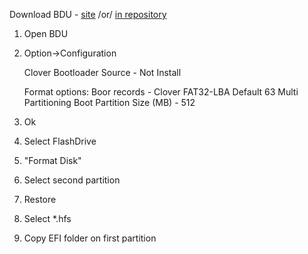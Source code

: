 Download BDU - [site](https://cvad-mac.narod.ru/index/bootdiskutility_exe/0-5) /or/ [in repository](/BootableUSB/)

1. Open BDU

2. Option->Configuration

	Clover Bootloader Source - Not Install

	Format options:
		Boor records - Clover
		FAT32-LBA
		Default
		63
	Multi Partitioning
		Boot Partition Size (MB) - 512
3. Ok

4. Select FlashDrive

5. "Format Disk"

6. Select second partition

7. Restore

8. Select *.hfs

9. Copy EFI folder on first partition